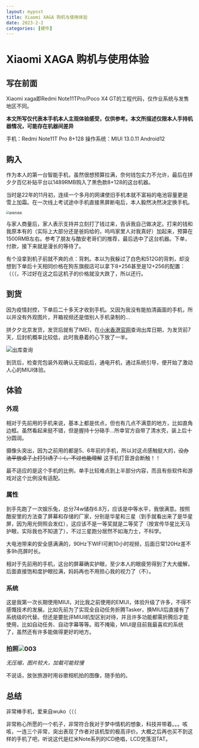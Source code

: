 ```yaml
---
layout: mypost
title: Xiaomi XAGA 购机与使用体验
date: 2023-2-2
categories: [硬件]
---
```


# Xiaomi XAGA 购机与使用体验

## 写在前面

Xiaomi xaga即Redmi Note11TPro/Poco X4 GT的工程代码，仅作业系统与发售地区不同。

**本文所写仅代表本手机本人主观体验感受，仅供参考。本文所描述仅限本人手持机器情况，可能存在机器间差异**

手机：Redmi Note11T Pro 8+128 操作系统：MIUI 13.0.11 Android12

## 购入

作为本人的第一台智能手机，虽然很想预算拉满，奈何钱包实力不允许，最后在拼夕夕百亿补贴平台以1489RMB购入了黑色款8+128的这台机器。

当时是22年的11月初，连续一个多月的网课使旧手机本就不富裕的电池容量更是雪上加霜。在一次线上考试途中手机直接黑屏断电后，本人毅然决然决定换手机。

<img src="posts/2023/02/02/2023-02-02-xiaomixagafeelings/001.jpg" alt="崩掉的续航" style="zoom:50%;" />



与家人商量后，家人表示支持并立刻打了钱过来，告诉我自己做决定。打来的钱和我原本有的（实际上大部分还是爸妈给的，呜呜家里人对我真好）加起来，预算在1500RMB左右。参考了朋友与酷安老哥们的推荐，最后选中了这台机器。下单，付款，接下来就是漫长的等待了。

有个没拿到机子前就不爽的点：背刺。本以为我躲过了白色和512G的背刺，却没想到下单后十天相同价格在狗东旗舰店可以拿下8+256甚至是12+256的配置：（（（，不过好在这之后这机子的价格就没大跌了，所以还行。

## 到货

因为疫情封控，下单后二十多天才收到手机。又因为我没有能拍清画面的手机，所以并没有外观图片，开箱视频还是借别人手机录制的...

拼夕夕北京发货，发货后就有了IMEI，在[小米香港官网](https://m.buy.mi.com/hk/registration)查询出库日期，为发货前7天，后封机概率比较低，此时我悬着的心下放了一半。

![出库查询](posts/2023/02/02/2023-02-02-xiaomixagafeelings/002.png)

到货后，检查完包装外观确认无瑕疵后，通电开机，通过系统引导，便开始了激动人心的MIUI体验。

## 体验

### 外观

相对于先前用的手机来说，基本上都是优点，但也有几点不满意的地方，比如直角边框。虽然看起来挺不错，但是握持十分硌手...所幸官方自带了清水壳，装上后十分圆润。

摄像头突出，因为之前用的都是5、6年前的手机，所以对这点感触挺大的，~~没办法平放桌子上打引诱了：（，不过也能理解~~ 这手机打音游会断触！！

最不适应的是这个手机的比例，单手比较难点到上半部分内容，而且有些软件和游戏对这个比例没有适配。

### 属性

到手先跑了一次娱乐兔，总分74w储存6.8万，应该是中等水平，我很满意。按照酷安里的方法查了屏幕和存储的厂家，分别是华星和三星（到手就看出来了是华星屏，因为用光侧照会发红），这应该不是一等奖就是二等奖了（按宣传华星比天马护眼，实际我也不知道了），不过三星跑分居然不如海力士，不科学。

大电池带来的安全感满满的，90Hz下WIFI可刷10小时视频，后面日常120Hz差不多9h亮屏时长。

相对于先前用的手机，这台的屏幕确实护眼，至少本人的眼疲劳得到了大大缓解，后面直接饱和度护眼拉满，妈妈再也不用担心我的视力了（不）。

### 系统

这是我第一次长期使用MIUI，对比我之前使用的EMUI，体验升级了许多，不得不感慨技术的发展。比如先前为了实现全自动任务折腾Tasker，换MIUI后直接有了系统级的代替。但还是要批评MIUI机型区别对待，并且许多功能都需折腾后才能使用，比如自动任务、自动字幕等等。瑕不掩瑜，MIUI是目前我最喜欢的系统了，虽然还有许多能做得更好的地方。

### 拍照![003](posts/2023/02/02/2023-02-02-xiaomixagafeelings/003.jpg)

*无压缩，图片较大，加载可能较慢*

不说话，放张旅游时用谷歌相机拍的图像，随手拍的。

## 总结

非常棒手机，爱来自wuko（（（

非常称心所愿的一个机子，非常符合我对于梦中情机的想象，科技并带着。。。咳咳，一连三个非常，突出表现了作者对该机型的极高评价。大概之后再也买不到这样的手机了吧，听说这代是红米Note系列的lCD绝唱，LCD党落泪TAT。

